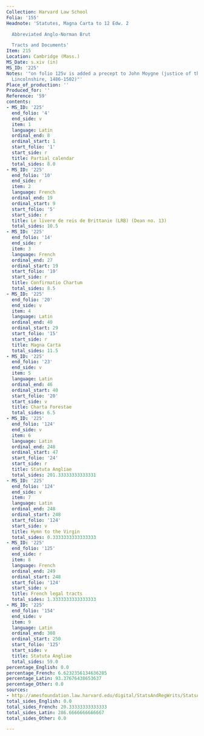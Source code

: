 ```yaml
---
Collection: Harvard Law School
Folia: '155'
Headnote: 'Statutes, Magna Carta to 12 Edw. 2

  Abbreviated Anglo-Norman Brut

  Tracts and Documents'
Item: 215
Location: Cambridge (Mass.)
MS_Date: s.xiv (in)
MS_ID: '225'
Notes: '"on folio 125v is added a precept to John Moygne (justice of the peace for
  Lincolnshire, 1486-1502)"'
Place_of_production: ''
Produced_for: ''
Reference: '59'
contents:
- MS_ID: '225'
  end_folio: '4'
  end_side: v
  item: 1
  language: Latin
  ordinal_end: 8
  ordinal_start: 1
  start_folio: '1'
  start_side: r
  title: Partial calendar
  total_sides: 8.0
- MS_ID: '225'
  end_folio: '10'
  end_side: r
  item: 2
  language: French
  ordinal_end: 19
  ordinal_start: 9
  start_folio: '5'
  start_side: r
  title: Le livere de reis de Brittanie (LRB) (Dean no. 13)
  total_sides: 10.5
- MS_ID: '225'
  end_folio: '14'
  end_side: r
  item: 3
  language: French
  ordinal_end: 27
  ordinal_start: 19
  start_folio: '10'
  start_side: r
  title: Confirmatio Chartum
  total_sides: 8.5
- MS_ID: '225'
  end_folio: '20'
  end_side: v
  item: 4
  language: Latin
  ordinal_end: 40
  ordinal_start: 29
  start_folio: '15'
  start_side: r
  title: Magna Carta
  total_sides: 11.5
- MS_ID: '225'
  end_folio: '23'
  end_side: v
  item: 5
  language: Latin
  ordinal_end: 46
  ordinal_start: 40
  start_folio: '20'
  start_side: v
  title: Charta Forestae
  total_sides: 6.5
- MS_ID: '225'
  end_folio: '124'
  end_side: v
  item: 6
  language: Latin
  ordinal_end: 248
  ordinal_start: 47
  start_folio: '24'
  start_side: r
  title: Statuta Angliae
  total_sides: 201.33333333333331
- MS_ID: '225'
  end_folio: '124'
  end_side: v
  item: 7
  language: Latin
  ordinal_end: 248
  ordinal_start: 248
  start_folio: '124'
  start_side: v
  title: Hymn to the Virgin
  total_sides: 0.3333333333333333
- MS_ID: '225'
  end_folio: '125'
  end_side: r
  item: 8
  language: French
  ordinal_end: 249
  ordinal_start: 248
  start_folio: '124'
  start_side: v
  title: French legal tracts
  total_sides: 1.3333333333333333
- MS_ID: '225'
  end_folio: '154'
  end_side: v
  item: 9
  language: Latin
  ordinal_end: 308
  ordinal_start: 250
  start_folio: '125'
  start_side: v
  title: Statuta Angliae
  total_sides: 59.0
percentage_English: 0.0
percentage_French: 6.6232356134636285
percentage_Latin: 93.37676438653637
percentage_Other: 0.0
sources:
- http://amesfoundation.law.harvard.edu/digital/StatsAndRegWrits/StatsAndRegs_display_mysqli.php?ms=59
total_sides_English: 0.0
total_sides_French: 20.33333333333333
total_sides_Latin: 286.6666666666667
total_sides_Other: 0.0

---
```

